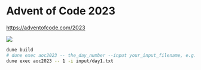 # Advent of Code 2023
https://adventofcode.com/2023

![](https://geps.dev/progress/44)

```bash
dune build
# dune exec aoc2023 -- the_day_number --input your_input_filename, e.g.:
dune exec aoc2023 -- 1 -i input/day1.txt
```
